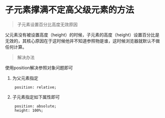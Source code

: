# 子元素撑满不定高父级元素的方法

> 子元素设置百分比高度无效原因

父元素没有被设置高度（height）的时候，子元素的高度（height）设置百分比是无效的，其核心原因在于这时候他并不知道参照物是谁，这时候浏览器就默认不做任何计算。

> 解决办法

使用position解决参照对象问题即可

1. 为父元素指定
		
		position: relative;

2. 子元素指定如下属性即可
	
		position: absolute;
        height: 100%;